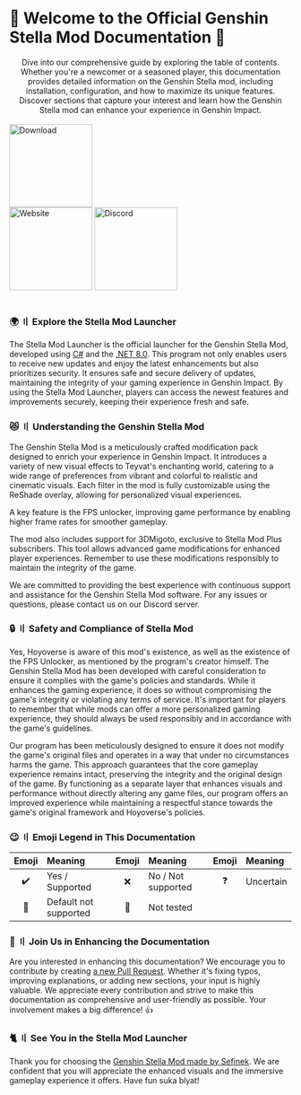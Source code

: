 <!-- [[> SEO
###### Number: 1.1

###### Title: Genshin Stella Mod Documentation: Installation, Features, & Safety
###### Description: Explore our comprehensive Stella Mod documentation for Genshin Impact, covering installation, unique features, safety guidelines, and more. Dive into a detailed guide to enhance your gameplay.
###### Tags: Genshin Stella Mod Documentation, Stella Mod Installation, Genshin Mod Safety, Genshin Impact Mod Features, Customizing Genshin Impact, Game Modding Guides, FPS Unlocker for Genshin, Stella Mod Community Support
###### Canonical: /genshin-impact-reshade/docs?page=introduction
]]> -->

# 🌟 Welcome to the Official Genshin Stella Mod Documentation 🌟
<div align="center">
    Dive into our comprehensive guide by exploring the table of contents.
    Whether you're a newcomer or a seasoned player, this documentation provides detailed information on the Genshin Stella mod, including installation, configuration, and how to maximize its unique features.
    Discover sections that capture your interest and learn how the Genshin Stella mod can enhance your experience in Genshin Impact.
</div>
<br>

<div class="mafumafu-container">
    <div class="top-images">
        <a href="https://sefinek.net/genshin-impact-reshade/download?referrer=introduction&time=undefined" target="_blank" data-bs-toggle="tooltip" title="Download Stella Mod now"><img src="https://sefinek.net/images/stella/mafumafu/download.png" alt="Download" height="148px"></a>
    </div>
    <div class="bottom-image">
        <a href="https://stellla.sefinek.net" target="_blank" data-bs-toggle="tooltip" title="Official website"><img src="https://sefinek.net/images/stella/mafumafu/website.png" alt="Website" height="148px"></a>
        <a href="https://discord.com/invite/k2wfGRq4dT" target="_blank" data-bs-toggle="tooltip" title="Discord server"><img src="https://sefinek.net/images/stella/mafumafu/discord.png" alt="Discord" height="148px"></a>
    </div>
</div>
<br>

### 🌍 〢 Explore the Stella Mod Launcher <!-- {#what-is-stella-mod-launcher} -->
The Stella Mod Launcher is the official launcher for the Genshin Stella Mod, developed using [C#](https://learn.microsoft.com/dotnet/csharp) and the [.NET 8.0](https://dotnet.microsoft.com/en-us/download/dotnet/8.0). This program not only enables users to receive new updates and enjoy the latest enhancements but also prioritizes security. It ensures safe and secure delivery of updates, maintaining the integrity of your gaming experience in Genshin Impact. By using the Stella Mod Launcher, players can access the newest features and improvements securely, keeping their experience fresh and safe.

### 😻 〢 Understanding the Genshin Stella Mod <!-- {#what-is-genshin-stella-mod} -->
The Genshin Stella Mod is a meticulously crafted modification pack designed to enrich your experience in Genshin Impact. It introduces a variety of new visual effects to Teyvat's enchanting world, catering to a wide range of preferences from vibrant and colorful to realistic and cinematic visuals.
Each filter in the mod is fully customizable using the ReShade overlay, allowing for personalized visual experiences.

A key feature is the FPS unlocker, improving game performance by enabling higher frame rates for smoother gameplay.

The mod also includes support for 3DMigoto, exclusive to Stella Mod Plus subscribers. This tool allows advanced game modifications for enhanced player experiences. Remember to use these modifications responsibly to maintain the integrity of the game.

We are committed to providing the best experience with continuous support and assistance for the Genshin Stella Mod software. For any issues or questions, please contact us on our Discord server.

### 🔒 〢 Safety and Compliance of Stella Mod <!-- {#is-it-really-safe} -->
Yes, Hoyoverse is aware of this mod's existence, as well as the existence of the FPS Unlocker, as mentioned by the program's creator himself.
The Genshin Stella Mod has been developed with careful consideration to ensure it complies with the game's policies and standards.
While it enhances the gaming experience, it does so without compromising the game's integrity or violating any terms of service.
It's important for players to remember that while mods can offer a more personalized gaming experience, they should always be used responsibly and in accordance with the game's guidelines.

Our program has been meticulously designed to ensure it does not modify the game's original files and operates in a way that under no circumstances harms the game.
This approach guarantees that the core gameplay experience remains intact, preserving the integrity and the original design of the game.
By functioning as a separate layer that enhances visuals and performance without directly altering any game files, our program offers an improved experience while maintaining a respectful stance towards the game's original framework and Hoyoverse's policies.

### 😉 〢 Emoji Legend in This Documentation <!-- {#emoji-legend} -->
| Emoji                         | <div align="left">Meaning</div> | Emoji                        | <div align="left">Meaning</div> | Emoji                       | <div align="left">Meaning</div> |
|-------------------------------|---------------------------------|:-----------------------------|:--------------------------------|:----------------------------|:--------------------------------|
| <div align="center">✔️</div>  | Yes / Supported                 | <div align="center">❌️</div> | No / Not supported              | <div align="center">❓</div> | Uncertain                       |
| <div align="center">🎯️</div> | Default not supported           | <div align="center">🤔</div> | Not tested                      |                             |                                 |

### 🤝 〢 Join Us in Enhancing the Documentation <!-- {#contributing-to-the-documentation} -->
Are you interested in enhancing this documentation? We encourage you to contribute by creating [a new Pull Request](https://github.com/sefinek24/Stella-Mod-Documentation/pulls).
Whether it's fixing typos, improving explanations, or adding new sections, your input is highly valuable.
We appreciate every contribution and strive to make this documentation as comprehensive and user-friendly as possible.
Your involvement makes a big difference! 👍

### 🐈 〢 See You in the Stella Mod Launcher <!-- {#happy-end} -->
Thank you for choosing the [Genshin Stella Mod made by Sefinek](https://sefinek.net/genshin-impact-reshade). We are confident that you will appreciate the enhanced visuals and the immersive gameplay experience it offers. Have fun suka blyat!